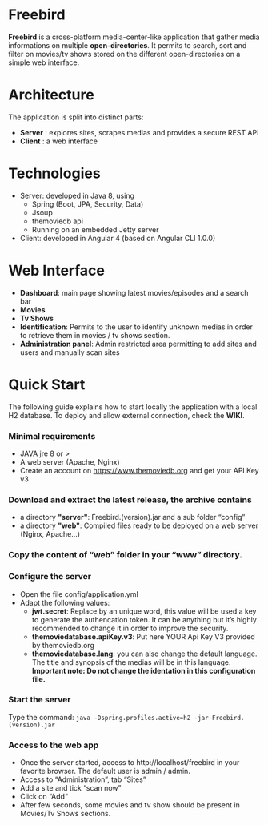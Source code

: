 # Freebird
  **Freebird** is a cross-platform media-center-like application that gather media informations on multiple **open-directories**. It permits to search, sort and filter on movies/tv shows stored on the different open-directories on a simple web interface.

# Architecture
  The application is split into distinct parts:
  - **Server** : explores sites, scrapes medias and provides a secure REST API
  - **Client** : a web interface
  
# Technologies
* Server: developed in Java 8, using 
  * Spring (Boot, JPA, Security, Data)
  * Jsoup
  * themoviedb api
  * Running on an embedded Jetty server
* Client: developed in Angular 4 (based on Angular CLI 1.0.0)

# Web Interface
* **Dashboard**: main page showing latest movies/episodes and a search bar
* **Movies**
* **Tv Shows**
* **Identification**: Permits to the user to identify unknown medias in order to retrieve them in movies / tv shows section.
* **Administration panel**: Admin restricted area permitting to add sites and users and manually scan sites
	
# Quick Start
  The following guide explains how to start locally the application with a local H2 database.
  To deploy and allow external connection, check the **WIKI**.

### Minimal requirements
* JAVA jre 8 or >
* A web server (Apache, Nginx)
* Create an account on https://www.themoviedb.org and get your API Key v3

### Download and extract the latest release, the archive contains
* a directory **"server"**: Freebird.(version).jar and a sub folder “config”
* a directory **"web"**:  Compiled files ready to be deployed on a web server (Nginx, Apache...)

### Copy the content of “web” folder in your “www” directory.

### Configure the server
  * Open the file config/application.yml
  * Adapt the following values:
    * **jwt.secret**: Replace by an unique word, this value will be used a key to generate the authencation token. It can be anything but it’s highly recommended to change it in order to improve the security.
    * **themoviedatabase.apiKey.v3**: Put here YOUR Api Key V3 provided by themoviedb.org
    * **themoviedatabase.lang**: you can also change the default language. The title and synopsis of the medias will be in this language.
**Important note: Do not change the identation in this configuration file.**

### Start the server
  Type the command:
  `java -Dspring.profiles.active=h2 -jar Freebird.(version).jar`

### Access to the web app
  * Once the server started, access to http://localhost/freebird in your favorite browser. The default user is admin / admin.
  * Access to “Administration”, tab “Sites” 
  * Add a site and tick “scan now”
  * Click on “Add“
  * After few seconds, some movies and tv show should be present in Movies/Tv Shows sections.
